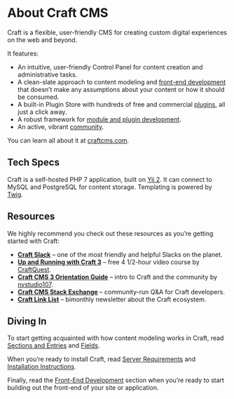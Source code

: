 # About Craft CMS

Craft is a flexible, user-friendly CMS for creating custom digital experiences on the web and beyond.

It features:

- An intuitive, user-friendly Control Panel for content creation and administrative tasks.
- A clean-slate approach to content modeling and [front-end development](dev/README.md) that doesn’t make any assumptions about your content or how it should be consumed.
- A built-in Plugin Store with hundreds of free and commercial [plugins](https://plugins.craftcms.com/), all just a click away.
- A robust framework for [module and plugin development](extend/README.md).
- An active, vibrant [community](https://craftcms.com/community).

You can learn all about it at [craftcms.com](https://craftcms.com).

## Tech Specs

Craft is a self-hosted PHP 7 application, built on [Yii 2](https://www.yiiframework.com/). It can connect to MySQL and PostgreSQL for content storage. Templating is powered by [Twig](https://twig.symfony.com).

## Resources

We highly recommend you check out these resources as you’re getting started with Craft:

- **[Craft Slack](https://craftcms.com/slack)** – one of the most friendly and helpful Slacks on the planet.
- **[Up and Running with Craft 3](https://craftquest.io/courses/craft-cms-3-tutorials)** – free 4 1/2-hour video course by [CraftQuest](https://craftquest.io).
- **[Craft CMS 3 Orientation Guide](https://nystudio107.com/blog/craft-cms-3-orientation-guide-welcome)** – intro to Craft and the community by [nystudio107](https://nystudio107.com).
- **[Craft CMS Stack Exchange](http://craftcms.stackexchange.com/)** – community-run Q&A for Craft developers.
- **[Craft Link List](http://craftlinklist.com/)** – bimonthly newsletter about the Craft ecosystem.

## Diving In

To start getting acquainted with how content modeling works in Craft, read [Sections and Entries](sections-and-entries.md) and [Fields](fields.md).

When you’re ready to install Craft, read [Server Requirements](requirements.md) and [Installation Instructions](installation.md).

Finally, read the [Front-End Development](dev/README.md) section when you’re ready to start building out the front-end of your site or application.
